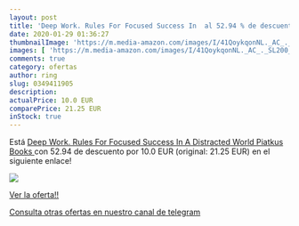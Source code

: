 ```yaml
---
layout: post
title: 'Deep Work. Rules For Focused Success In  al 52.94 % de descuento'
date: 2020-01-29 01:36:27
thumbnailImage: 'https://m.media-amazon.com/images/I/41QoykqonNL._AC_._SL200_.jpg'
images: [ 'https://m.media-amazon.com/images/I/41QoykqonNL._AC_._SL200_.jpg' ]
comments: true
category: ofertas
author: ring
slug: 0349411905
description:
actualPrice: 10.0 EUR
comparePrice: 21.25 EUR
inStock: true
---
```


Está [Deep Work. Rules For Focused Success In A Distracted World  Piatkus Books ](https://www.amazon.es/dp/0349411905/?tag=redken-21) con 52.94 de descuento por 10.0 EUR (original: 21.25 EUR) en el siguiente enlace!

[![](https://m.media-amazon.com/images/I/41QoykqonNL._AC_._SL200_.jpg)](https://www.amazon.es/dp/0349411905/?tag=redken-21)

[Ver la oferta!!](https://www.amazon.es/dp/0349411905/?tag=redken-21)

[Consulta otras ofertas en nuestro canal de telegram](https://t.me/s/ofertas25)

